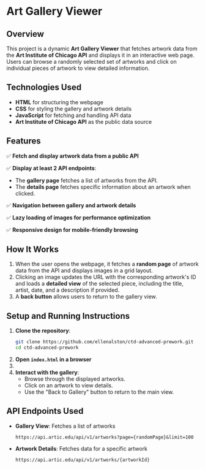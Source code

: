 # Art Gallery Viewer

## Overview
This project is a dynamic **Art Gallery Viewer** that fetches artwork data from the **Art Institute of Chicago API** and displays it in an interactive web page. Users can browse a randomly selected set of artworks and click on individual pieces of artwork to view detailed information.

## Technologies Used
- **HTML** for structuring the webpage
- **CSS** for styling the gallery and artwork details
- **JavaScript** for fetching and handling API data
- **Art Institute of Chicago API** as the public data source

## Features
✅ **Fetch and display artwork data from a public API** 

✅ **Display at least 2 API endpoints**:
   - The **gallery page** fetches a list of artworks from the API.
   - The **details page** fetches specific information about an artwork when clicked.

✅ **Navigation between gallery and artwork details**

✅ **Lazy loading of images for performance optimization**

✅ **Responsive design for mobile-friendly browsing**


## How It Works
1. When the user opens the webpage, it fetches a **random page** of artwork data from the API and displays images in a grid layout.
2. Clicking an image updates the URL with the corresponding artwork's ID and loads a **detailed view** of the selected piece, including the title, artist, date, and a description if provided.
3. A **back button** allows users to return to the gallery view.

## Setup and Running Instructions
1. **Clone the repository**:
   ```sh
   git clone https://github.com/ellenalston/ctd-advanced-prework.git
   cd ctd-advanced-prework
   ```
2. **Open `index.html` in a browser**
3.      
4. **Interact with the gallery**:
   - Browse through the displayed artworks.
   - Click on an artwork to view details.
   - Use the "Back to Gallery" button to return to the main view.

## API Endpoints Used
- **Gallery View**: Fetches a list of artworks
  ```
  https://api.artic.edu/api/v1/artworks?page={randomPage}&limit=100
  ```
- **Artwork Details**: Fetches data for a specific artwork
  ```
  https://api.artic.edu/api/v1/artworks/{artworkId}
  ```
